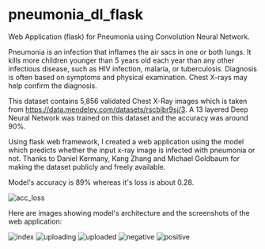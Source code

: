 # pneumonia_dl_flask
Web Application (flask) for Pneumonia using Convolution Neural Network. 

Pneumonia is an infection that inflames the air sacs in one or both lungs. 
It kills more children younger than 5 years old each year than any other infectious disease, such as HIV infection, malaria, or tuberculosis. 
Diagnosis is often based on symptoms and physical examination. Chest X-rays may help confirm the diagnosis.

This dataset contains 5,856 validated Chest X-Ray images which is taken from https://data.mendeley.com/datasets/rscbjbr9sj/3.
A 13 layered Deep Neural Network was trained on this dataset and the accuracy was around 90%.

Using flask web framework, I created a web application using the model which predicts whether the input x-ray image is infected with pneumonia or not.
Thanks to
Daniel Kermany,
Kang Zhang and 
Michael Goldbaum
for making the dataset publicly and freely available.

Model's accuracy is 89% whereas it's loss is about 0.28.


![acc_loss](https://user-images.githubusercontent.com/50844865/185703973-9ff190aa-06c3-49c0-9ce3-5e9bcf88744f.png)

Here are images showing model's architecture and the screenshots of the web application:

![index](https://user-images.githubusercontent.com/50844865/185704246-d97247ac-4154-4be3-83b5-0e7656c9474b.png)
![uploading](https://user-images.githubusercontent.com/50844865/185704257-f051b277-fc0b-476e-9ae0-dcb87f168361.png)
![uploaded](https://user-images.githubusercontent.com/50844865/185704266-b29f58e6-fa6a-4495-a627-ff328c545275.png)
![negative](https://user-images.githubusercontent.com/50844865/185704273-b7ef61b4-e749-4679-b969-f5888feb109d.png)
![positive](https://user-images.githubusercontent.com/50844865/185704275-1db096e1-5747-45e9-96a9-5965665aa9c6.png)
